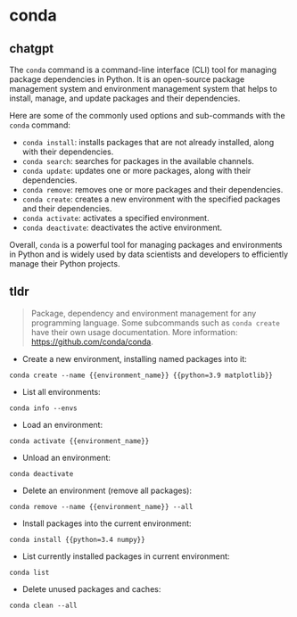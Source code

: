 # conda 
## chatgpt 
The `conda` command is a command-line interface (CLI) tool for managing package dependencies in Python. It is an open-source package management system and environment management system that helps to install, manage, and update packages and their dependencies. 

Here are some of the commonly used options and sub-commands with the `conda` command:

- `conda install`: installs packages that are not already installed, along with their dependencies.
- `conda search`: searches for packages in the available channels.
- `conda update`: updates one or more packages, along with their dependencies.
- `conda remove`: removes one or more packages and their dependencies.
- `conda create`: creates a new environment with the specified packages and their dependencies.
- `conda activate`: activates a specified environment.
- `conda deactivate`: deactivates the active environment.

Overall, `conda` is a powerful tool for managing packages and environments in Python and is widely used by data scientists and developers to efficiently manage their Python projects. 

## tldr 
 
> Package, dependency and environment management for any programming language.
> Some subcommands such as `conda create` have their own usage documentation.
> More information: <https://github.com/conda/conda>.

- Create a new environment, installing named packages into it:

`conda create --name {{environment_name}} {{python=3.9 matplotlib}}`

- List all environments:

`conda info --envs`

- Load an environment:

`conda activate {{environment_name}}`

- Unload an environment:

`conda deactivate`

- Delete an environment (remove all packages):

`conda remove --name {{environment_name}} --all`

- Install packages into the current environment:

`conda install {{python=3.4 numpy}}`

- List currently installed packages in current environment:

`conda list`

- Delete unused packages and caches:

`conda clean --all`
